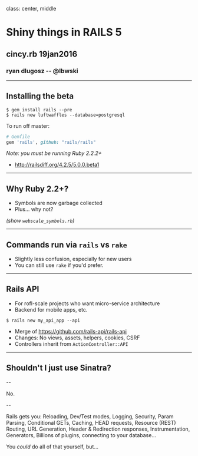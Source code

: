 class: center, middle

# Shiny things in RAILS 5


## cincy.rb 19jan2016
### ryan dlugosz -- @lbwski

---

## Installing the beta

```shell
$ gem install rails --pre
$ rails new luftwaffles --database=postgresql
```

To run off master:
```ruby
# Gemfile
gem 'rails', github: "rails/rails"
```

_Note: you must be running Ruby 2.2.2+_

- http://railsdiff.org/4.2.5/5.0.0.beta1

---

## Why Ruby 2.2+?

- Symbols are now garbage collected
- Plus... why not?

_(show `webscale_symbols.rb`)_

---

## Commands run via `rails` vs `rake`

- Slightly less confusion, especially for new users
- You can still use `rake` if you'd prefer.

---

## Rails API

- For rofl-scale projects who want micro-service architecture
- Backend for mobile apps, etc.

```shell
$ rails new my_api_app --api
```
- Merge of https://github.com/rails-api/rails-api
- Changes: No views, assets, helpers, cookies, CSRF
- Controllers inherit from `ActionController::API`

---

## Shouldn't I just use Sinatra?

--

No.

--

Rails gets you: Reloading, Dev/Test modes, Logging, Security, Param Parsing, Conditional GETs, Caching, HEAD requests, Resource (REST) Routing, URL Generation, Header & Redirection responses, Instrumentation, Generators, Billions of plugins, connecting to your database...

You _could_ do all of that yourself, but...


